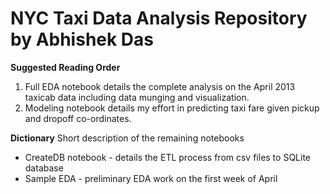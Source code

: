# NYC Taxi Data Analysis Repository by Abhishek Das

**Suggested Reading Order**

1. Full EDA notebook details the complete analysis on the April 2013 taxicab data including data munging and visualization.
2. Modeling notebook details my effort in predicting taxi fare given pickup and dropoff co-ordinates.

**Dictionary**
Short description of the remaining notebooks
* CreateDB notebook - details the ETL process from csv files to SQLite database
* Sample EDA - preliminary EDA work on the first week of April
